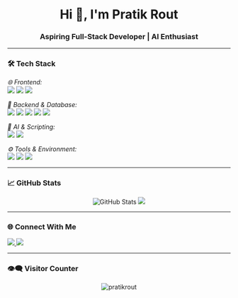 

<h1 align="center">Hi 👋, I'm Pratik Rout</h1>
<h3 align="center">Aspiring Full-Stack Developer | AI Enthusiast</h3>

---

### 🛠 Tech Stack

*🌐 Frontend:*  
<img src="https://img.shields.io/badge/HTML5-E34F26?style=for-the-badge&logo=html5&logoColor=white"/>
<img src="https://img.shields.io/badge/CSS3-1572B6?style=for-the-badge&logo=css3&logoColor=white"/>
<img src="https://img.shields.io/badge/JavaScript-F7DF1E?style=for-the-badge&logo=javascript&logoColor=black"/>

*🧠 Backend & Database:*  
<img src="https://img.shields.io/badge/Node.js-339933?style=for-the-badge&logo=node.js&logoColor=white"/>
<img src="https://img.shields.io/badge/Express.js-000000?style=for-the-badge&logo=express&logoColor=white"/>
<img src="https://img.shields.io/badge/EJS-8A2BE2?style=for-the-badge&logo=ejs&logoColor=white"/>
<img src="https://img.shields.io/badge/MongoDB-4EA94B?style=for-the-badge&logo=mongodb&logoColor=white"/>
<img src="https://img.shields.io/badge/SQL-4479A1?style=for-the-badge&logo=mysql&logoColor=white"/>

*🤖 AI & Scripting:*  
<img src="https://img.shields.io/badge/Python-3776AB?style=for-the-badge&logo=python&logoColor=white"/>
<img src="https://img.shields.io/badge/Streamlit-FF4B4B?style=for-the-badge&logo=streamlit&logoColor=white"/>

*⚙ Tools & Environment:*  
<img src="https://img.shields.io/badge/Git-F05032?style=for-the-badge&logo=git&logoColor=white"/>
<img src="https://img.shields.io/badge/GitHub-181717?style=for-the-badge&logo=github&logoColor=white"/>
<img src="https://img.shields.io/badge/VS Code-007ACC?style=for-the-badge&logo=visualstudiocode&logoColor=white"/>

---

### 📈 GitHub Stats

<p align="center">
  <img src="https://github-readme-stats.vercel.app/api?username=pratikrout&show_icons=true&count_private=true&include_all_commits=true&theme=react" alt="GitHub Stats" />
  <img src="https://github-readme-stats.vercel.app/api/top-langs/?username=pratikrout&layout=compact&theme=react&hide=php,jupyter%20notebook" />
</p>

---

### 🌐 Connect With Me

<p align="left">
  <a href="https://www.linkedin.com/in/pratik-rout-734837344/" target="_blank">
    <img src="https://img.shields.io/badge/LinkedIn-%230077B5.svg?style=for-the-badge&logo=linkedin&logoColor=white"/>
  </a>
  <a href="https://www.instagram.com/pratik.rout28/" target="_blank">
    <img src="https://img.shields.io/badge/Instagram-%23E4405F.svg?style=for-the-badge&logo=instagram&logoColor=white"/>
  </a>
</p>

---

### 👁‍🗨 Visitor Counter
<p align="center">
  <img src="https://komarev.com/ghpvc/?username=pratikrout&label=Profile%20views&color=0e75b6&style=flat" alt="pratikrout" />
</p>
